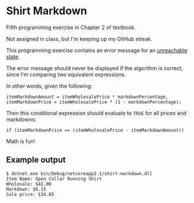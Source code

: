 # Shirt Markdown

Fifth programming exercise in Chapter 2 of textbook.

Not assigned in class, but I'm keeping up my GitHub streak.

This programming exercise contains an error message for an
[unreachable state](https://www.explainxkcd.com/wiki/index.php/2200:_Unreachable_State).

The error message should never be displayed if the algorithm is correct,
since I'm comparing two equivalent expressions.

In other words, given the following:

```
itemMarkdownAmount = itemWholesalePrice * markdownPercentage,
itemMarkdownPrice = itemWholesalePrice * (1 - markdownPercentage);
```
Then this conditional expression should evaluate to `TRUE` for all prices and markdowns:

```
if (itemMarkdownPrice == (itemWholesalePrice - itemMarkdownAmount))
```

Math is fun!

## Example output
```
$ dotnet.exe bin/Debug/netcoreapp2.1/shirt-markdown.dll
Item Name: Open Collar Running Shirt
Wholesale: $41.00
Markdown: $6.15
Sale price: $34.85
```
